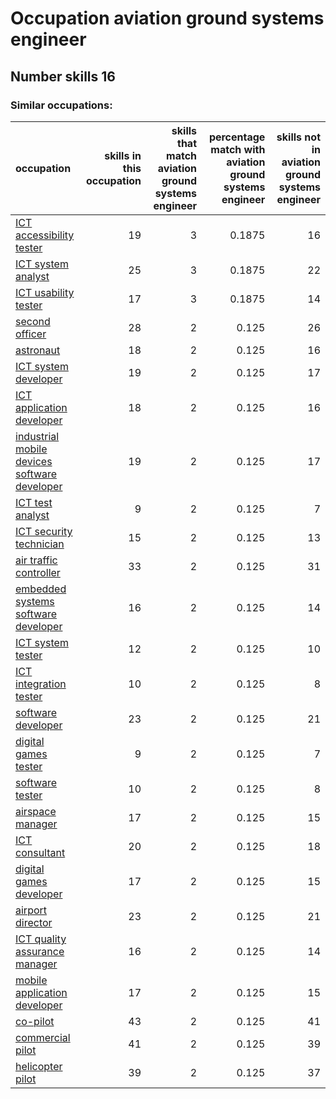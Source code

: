 # Occupation aviation ground systems engineer
## Number skills 16
### Similar occupations:
| occupation                                                                                      |   skills in this occupation |   skills that match aviation ground systems engineer |   percentage match with aviation ground systems engineer |   skills not in aviation ground systems engineer |
|:------------------------------------------------------------------------------------------------|----------------------------:|-----------------------------------------------------:|---------------------------------------------------------:|-------------------------------------------------:|
| [ICT accessibility tester](ICT_accessibility_tester.md)                                         |                          19 |                                                    3 |                                                   0.1875 |                                               16 |
| [ICT system analyst](ICT_system_analyst.md)                                                     |                          25 |                                                    3 |                                                   0.1875 |                                               22 |
| [ICT usability tester](ICT_usability_tester.md)                                                 |                          17 |                                                    3 |                                                   0.1875 |                                               14 |
| [second officer](second_officer.md)                                                             |                          28 |                                                    2 |                                                   0.125  |                                               26 |
| [astronaut](astronaut.md)                                                                       |                          18 |                                                    2 |                                                   0.125  |                                               16 |
| [ICT system developer](ICT_system_developer.md)                                                 |                          19 |                                                    2 |                                                   0.125  |                                               17 |
| [ICT application developer](ICT_application_developer.md)                                       |                          18 |                                                    2 |                                                   0.125  |                                               16 |
| [industrial mobile devices software developer](industrial_mobile_devices_software_developer.md) |                          19 |                                                    2 |                                                   0.125  |                                               17 |
| [ICT test analyst](ICT_test_analyst.md)                                                         |                           9 |                                                    2 |                                                   0.125  |                                                7 |
| [ICT security technician](ICT_security_technician.md)                                           |                          15 |                                                    2 |                                                   0.125  |                                               13 |
| [air traffic controller](air_traffic_controller.md)                                             |                          33 |                                                    2 |                                                   0.125  |                                               31 |
| [embedded systems software developer](embedded_systems_software_developer.md)                   |                          16 |                                                    2 |                                                   0.125  |                                               14 |
| [ICT system tester](ICT_system_tester.md)                                                       |                          12 |                                                    2 |                                                   0.125  |                                               10 |
| [ICT integration tester](ICT_integration_tester.md)                                             |                          10 |                                                    2 |                                                   0.125  |                                                8 |
| [software developer](software_developer.md)                                                     |                          23 |                                                    2 |                                                   0.125  |                                               21 |
| [digital games tester](digital_games_tester.md)                                                 |                           9 |                                                    2 |                                                   0.125  |                                                7 |
| [software tester](software_tester.md)                                                           |                          10 |                                                    2 |                                                   0.125  |                                                8 |
| [airspace manager](airspace_manager.md)                                                         |                          17 |                                                    2 |                                                   0.125  |                                               15 |
| [ICT consultant](ICT_consultant.md)                                                             |                          20 |                                                    2 |                                                   0.125  |                                               18 |
| [digital games developer](digital_games_developer.md)                                           |                          17 |                                                    2 |                                                   0.125  |                                               15 |
| [airport director](airport_director.md)                                                         |                          23 |                                                    2 |                                                   0.125  |                                               21 |
| [ICT quality assurance manager](ICT_quality_assurance_manager.md)                               |                          16 |                                                    2 |                                                   0.125  |                                               14 |
| [mobile application developer](mobile_application_developer.md)                                 |                          17 |                                                    2 |                                                   0.125  |                                               15 |
| [co-pilot](co-pilot.md)                                                                         |                          43 |                                                    2 |                                                   0.125  |                                               41 |
| [commercial pilot](commercial_pilot.md)                                                         |                          41 |                                                    2 |                                                   0.125  |                                               39 |
| [helicopter pilot](helicopter_pilot.md)                                                         |                          39 |                                                    2 |                                                   0.125  |                                               37 |
